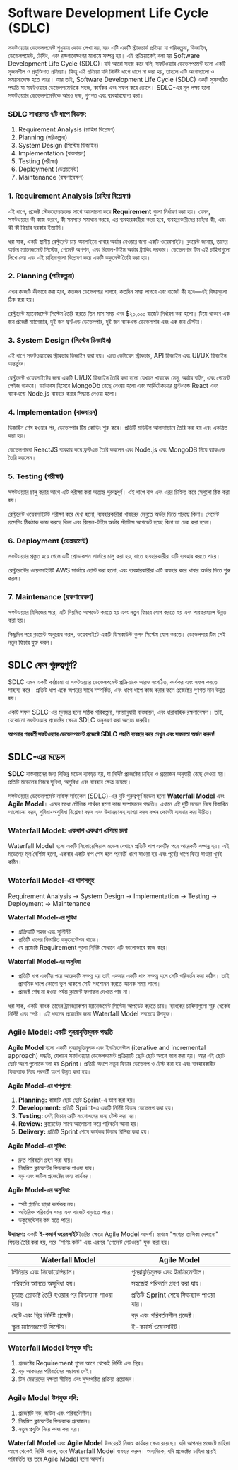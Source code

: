 Software Development Life Cycle (SDLC)
======================================
সফটওয়্যার ডেভেলপমেন্ট শুধুমাত্র কোড লেখা নয়, বরং এটি একটি স্ট্রাকচার্ড প্রক্রিয়া যা পরিকল্পনা, ডিজাইন, ডেভেলপমেন্ট, টেস্টিং, এবং রক্ষণাবেক্ষণের মাধ্যমে সম্পন্ন হয়। এই প্রক্রিয়াকেই বলা হয় Software Development Life Cycle (SDLC)।যদি আরো সহজ করে বলি, সফটওয়্যার ডেভেলপমেন্ট হলো একটি সৃজনশীল ও প্রযুক্তিগত প্রক্রিয়া। কিন্তু এই প্রক্রিয়া যদি নির্দিষ্ট ধাপে ধাপে না করা হয়, তাহলে এটি অগোছালো ও সময়সাপেক্ষ হতে পারে। আর তাই, Software Development Life Cycle (SDLC) একটি সুসংগঠিত পদ্ধতি যা সফটওয়্যার ডেভেলপমেন্টকে সহজ, কার্যকর এবং সফল করে তোলে। 
SDLC-এর মূল লক্ষ্য হলো সফটওয়্যার ডেভেলপমেন্টকে আরও দক্ষ, গুণগত এবং ব্যবহারযোগ্য করা।

### SDLC সাধারনত ৭টি ধাপে বিভক্ত:
1. Requirement Analysis (চাহিদা বিশ্লেষণ)
2. Planning (পরিকল্পনা)
3. System Design (সিস্টেম ডিজাইন)
4. Implementation (বাস্তবায়ন)
5. Testing (পরীক্ষা)
6. Deployment (ডেপ্লয়মেন্ট)
7. Maintenance (রক্ষণাবেক্ষণ)

### 1. Requirement Analysis (চাহিদা বিশ্লেষণ) 
এই ধাপে, প্রজেক্ট স্টেকহোল্ডারদের সাথে আলোচনা করে **Requirement** গুলো নির্ধারণ করা হয়। যেমন, সফটওয়্যার কী কাজ করবে, কী সমস্যার সমাধান করবে, এর ব্যবহারকারীরা কারা হবে, ব্যবহারকারীদের চাহিদা কী, এবং কী কী ফিচার দরকার ইত্যাদি।

ধরা যাক, একটি স্থানীয় রেস্টুরেন্ট চায় অনলাইনে খাবার অর্ডার নেওয়ার জন্য একটি ওয়েবসাইট। ক্লায়েন্ট জানায়, তাদের অর্ডার ম্যানেজমেন্ট সিস্টেম, পেমেন্ট অপশন, এবং রিয়েল-টাইম অর্ডার ট্র্যাকিং দরকার। ডেভেলপার টিম এই চাহিদাগুলো লিখে নেয় এবং এই চাহিদাগুলো বিশ্লেষণ করে একটি ডকুমেন্ট তৈরি করা হয়।

### 2. Planning (পরিকল্পনা)
এখন কাজটি কীভাবে করা হবে, কতজন ডেভেলপার লাগবে, কতদিন সময় লাগবে এবং বাজেট কী হবে—এই বিষয়গুলো ঠিক করা হয়।

রেস্টুরেন্ট ম্যানেজমেন্ট সিস্টেম তৈরি করতে তিন মাস সময় এবং $২০,০০০ বাজেট নির্ধারণ করা হলো। টিমে থাকবে এক জন প্রজেক্ট ম্যানেজার, দুই জন ফ্রন্টএন্ড ডেভেলপার, দুই জন ব্যাকএন্ড ডেভেলপার এবং এক জন টেস্টার।

### 3. System Design (সিস্টেম ডিজাইন)
এই ধাপে সফটওয়্যারের স্ট্রাকচার ডিজাইন করা হয়। এতে ডেটাবেস স্ট্রাকচার, API ডিজাইন এবং UI/UX ডিজাইন অন্তর্ভুক্ত। 

রেস্টুরেন্ট ওয়েবসাইটের জন্য একটি UI/UX ডিজাইন তৈরি করা হলো যেখানে খাবারের মেনু, অর্ডার বাটন, এবং পেমেন্ট পেইজ থাকবে। ডাটাবেস হিসেবে MongoDb বেছে নেওয়া হলো এবং আর্কিটেকচারে ফ্রন্টএন্ডে React এবং ব্যাকএন্ডে Node.js ব্যবহার করার সিদ্ধান্ত নেওয়া হলো।

### 4. Implementation (বাস্তবায়ন)
ডিজাইন শেষ হওয়ার পর, ডেভেলপার টিম কোডিং শুরু করে। প্রতিটি মডিউল আলাদাভাবে তৈরি করা হয় এবং একত্রিত করা হয়।

ডেভেলপাররা ReactJS ব্যবহার করে ফ্রন্টএন্ড তৈরি করলেন এবং Node.js এবং MongoDB দিয়ে ব্যাকএন্ড তৈরি করলেন।

### 5. Testing (পরীক্ষা)

সফটওয়্যার চালু করার আগে এটি পরীক্ষা করা অত্যন্ত গুরুত্বপূর্ণ। এই ধাপে বাগ এবং এরর চিহ্নিত করে সেগুলো ঠিক করা হয়।

রেস্টুরেন্ট ওয়েবসাইটটি পরীক্ষা করে দেখা হলো, ব্যবহারকারীরা খাবারের মেনুতে অর্ডার দিতে পারছে কিনা। পেমেন্ট প্রসেসিং ঠিকঠাক কাজ করছে কিনা এবং রিয়েল-টাইম অর্ডার স্ট্যাটাস আপডেট হচ্ছে কিনা তা চেক করা হলো।

### 6. Deployment (ডেপ্লয়মেন্ট)
সফটওয়্যার প্রস্তুত হয়ে গেলে এটি প্রোডাকশন সার্ভারে চালু করা হয়, যাতে ব্যবহারকারীরা এটি ব্যবহার করতে পারে।

রেস্টুরেন্টের ওয়েবসাইটটি AWS সার্ভারে হোস্ট করা হলো, এবং ব্যবহারকারীরা  এটি ব্যবহার করে খাবার অর্ডার দিতে শুরু করল।

### 7. Maintenance (রক্ষণাবেক্ষণ)
সফটওয়্যার রিলিজের পরে, এটি নিয়মিত আপডেট করতে হয় এবং নতুন ফিচার যোগ করতে হয় এবং পারফরম্যান্স উন্নত করা হয়।

কিছুদিন পরে ক্লায়েন্ট অনুরোধ করল, ওয়েবসাইটে একটি ডিসকাউন্ট কুপন সিস্টেম যোগ করতে। ডেভেলপার টিম সেই নতুন ফিচার যুক্ত করল।

## SDLC কেন গুরুত্বপূর্ণ?
SDLC এমন একটি কাঠামো যা সফটওয়্যার ডেভেলপমেন্ট প্রক্রিয়াকে আরও সংগঠিত, কার্যকর এবং সফল করতে সাহায্য করে। প্রতিটি ধাপ একে অপরের সাথে সম্পর্কিত, এবং ধাপে ধাপে কাজ করার ফলে প্রজেক্টের গুণগত মান উন্নত হয়।

একটি সফল SDLC-এর মূলমন্ত্র হলো সঠিক পরিকল্পনা, সময়ানুযায়ী বাস্তবায়ন, এবং ধারাবাহিক রক্ষণাবেক্ষণ। তাই, যেকোনো সফটওয়্যার প্রজেক্টের ক্ষেত্রে SDLC অনুসরণ করা অত্যন্ত জরুরি।

**আপনার পরবর্তী সফটওয়্যার ডেভেলপমেন্ট প্রজেক্টে SDLC পদ্ধতি ব্যবহার করে দেখুন এবং সফলতা অর্জন করুন!**

## **SDLC-এর মডেল**

**SDLC** বাস্তবায়নের জন্য বিভিন্ন মডেল ব্যবহৃত হয়, যা নির্দিষ্ট প্রজেক্টের চাহিদা ও প্রয়োজন অনুযায়ী বেছে নেওয়া হয়। প্রতিটি মডেলের নিজস্ব সুবিধা, অসুবিধা এবং ব্যবহার ক্ষেত্র রয়েছে।

সফটওয়্যার ডেভেলপমেন্ট লাইফ সাইকেল (SDLC)-এর দুটি গুরুত্বপূর্ণ মডেল হলো **Waterfall Model** এবং **Agile Model**। এদের মধ্যে মৌলিক পার্থক্য হলো কাজ সম্পাদনের পদ্ধতি। এখানে এই দুটি মডেল নিয়ে বিস্তারিত আলোচনা করব, সুবিধা-অসুবিধা বিশ্লেষণ করব এবং উদাহরণসহ ব্যাখ্যা করব কখন কোনটা ব্যবহার করা উচিত।

### Waterfall Model: একধাপ একধাপ এগিয়ে চলা
Waterfall Model হলো একটি সিকোয়েন্সিয়াল মডেল যেখানে প্রতিটি ধাপ একটির পরে আরেকটি সম্পন্ন হয়। এই মডেলের মূল বৈশিষ্ট্য হলো, একবার একটি ধাপ শেষ হলে পরবর্তী ধাপে যাওয়া হয় এবং পূর্বের ধাপে ফিরে যাওয়া খুবই কঠিন।

### **Waterfall Model-এর ধাপসমূহ**

Requirement Analysis →  System Design → Implementation → Testing → Deployment → Maintenance

**Waterfall Model-এর সুবিধা**

- প্রক্রিয়াটি সহজ এবং সুনির্দিষ্ট
- প্রতিটি ধাপের বিস্তারিত ডকুমেন্টেশন থাকে।
- যে প্রজেক্টে Requirement গুলো নির্দিষ্ট সেখানে এটি ভালোভাবে কাজ করে।

**Waterfall Model-এর অসুবিধা**
- প্রতিটি ধাপ একটির পরে আরেকটি সম্পন্ন হয় তাই একবার একটি ধাপ সম্পন্ন হলে সেটি পরিবর্তন করা কঠিন। তাই প্রাথমিক ধাপে কোনো ভুল থাকলে সেটি সংশোধন করতে অনেক সময় লাগে।
- প্রজেক্ট শেষ না হওয়া পর্যন্ত ক্লায়েন্ট ফলাফল দেখতে পায় না।

ধরা যাক, একটি ব্যাংক তাদের ট্রানজ্যাকশন ম্যানেজমেন্ট সিস্টেম আপডেট করতে চায়। ব্যাংকের চাহিদাগুলো শুরু থেকেই নির্দিষ্ট এবং স্পষ্ট। এই ধরনের প্রজেক্টের জন্য Waterfall Model সবচেয়ে উপযুক্ত।

### Agile Model: একটি পুনরাবৃত্তিমূলক পদ্ধতি

**Agile Model** হলো একটি পুনরাবৃত্তিমূলক এবং ইনক্রিমেন্টাল (iterative and incremental approach) পদ্ধতি, যেখানে সফটওয়্যার ডেভেলপমেন্ট প্রক্রিয়াটি ছোট ছোট অংশে ভাগ করা হয়। আর এই ছোট ছোট অংশ গুলোকে বলা হয় Sprint। প্রতিটি অংশে নতুন ফিচার ডেভেলপ ও টেস্ট করা হয় এবং ব্যবহারকারীর ফিডব্যাক নিয়ে পরবর্তী অংশ উন্নত করা হয়।

**Agile Model-এর ধাপগুলো:**
1. **Planning:** কাজটি ছোট ছোট Sprint-এ ভাগ করা হয়।
2. **Development:** প্রতিটি Sprint-এ একটি নির্দিষ্ট ফিচার ডেভেলপ করা হয়।
3. **Testing:** সেই ফিচার ত্রুটি সংশোধনের জন্য টেস্ট করা হয়।
4. **Review:** ক্লায়েন্টের সাথে আলোচনা করে পরিবর্তন আনা হয়।
5. **Delivery:** প্রতিটি Sprint শেষে কার্যকর ফিচার রিলিজ করা হয়।
   
**Agile Model-এর সুবিধা:**
- দ্রুত পরিবর্তন গ্রহণ করা যায়।
- নিয়মিত ক্লায়েন্টের ফিডব্যাক পাওয়া যায়।
- বড় এবং জটিল প্রজেক্টের জন্য কার্যকর।

**Agile Model-এর অসুবিধা:**
- স্পষ্ট প্ল্যানিং ছাড়া কার্যকর নয়।
- অতিরিক্ত পরিবর্তন সময় এবং বাজেট বাড়াতে পারে।
- ডকুমেন্টেশন কম হতে পারে।

**উদাহরণ:**
একটি **ই-কমার্স ওয়েবসাইট** তৈরির ক্ষেত্রে Agile Model আদর্শ। প্রথমে "পণ্যের তালিকা দেখানো" ফিচার তৈরি করা হয়, পরে "শপিং কার্ট" এবং এরপর "পেমেন্ট গেটওয়ে" যুক্ত করা হয়।

| **Waterfall Model** | **Agile Model** |
| --- | --- |
| লিনিয়ার এবং সিকোয়েন্সিয়াল। | পুনরাবৃত্তিমূলক এবং ইনক্রিমেন্টাল। |
| পরিবর্তন আনতে অসুবিধা হয়। | সহজেই পরিবর্তন গ্রহণ করা যায়। |
| চূড়ান্ত প্রোডাক্ট তৈরি হওয়ার পর ফিডব্যাক পাওয়া যায়। | প্রতিটি Sprint শেষে ফিডব্যাক পাওয়া যায়। |
| ছোট এবং স্থির নির্দিষ্ট প্রজেক্ট। | বড় এবং পরিবর্তনশীল প্রজেক্ট। |
| স্কুল ম্যানেজমেন্ট সিস্টেম। | ই-কমার্স ওয়েবসাইট। |

### **Waterfall Model উপযুক্ত যদি:**
1. প্রজেক্টের Requirement গুলো আগে থেকেই নির্দিষ্ট এবং স্থির।
2. বড় আকারের পরিবর্তনের সম্ভাবনা নেই।
3. টিম মেম্বারদের দক্ষতা সীমিত এবং সুসংগঠিত প্রক্রিয়া প্রয়োজন।

### **Agile Model উপযুক্ত যদি:**
1. প্রজেক্টটি বড়, জটিল এবং পরিবর্তনশীল।
2. নিয়মিত ক্লায়েন্টের ফিডব্যাক প্রয়োজন।
3. নতুন প্রযুক্তি নিয়ে কাজ করা হয়।

**Waterfall Model** এবং **Agile Model** উভয়েরই নিজস্ব কার্যকর ক্ষেত্র রয়েছে। যদি আপনার প্রজেক্টে চাহিদা আগে থেকেই নির্দিষ্ট থাকে, তবে Waterfall Model ব্যবহার করুন। অন্যদিকে, যদি প্রজেক্টের চাহিদা প্রায়ই পরিবর্তিত হয় তবে Agile Model হলো আদর্শ।
